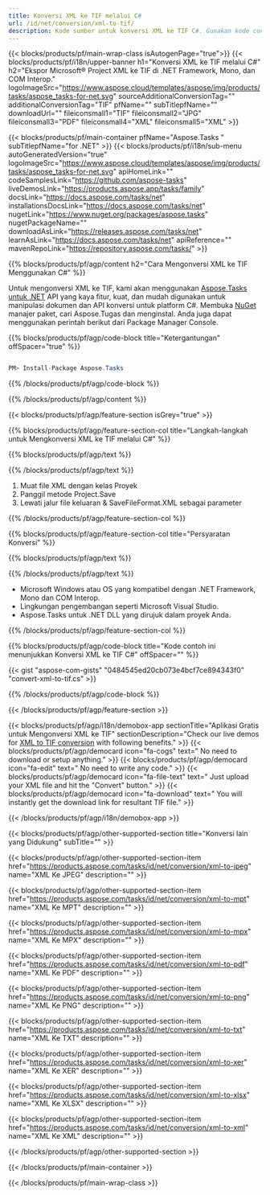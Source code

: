 ```yaml
---
title: Konversi XML ke TIF melalui C# 
url: /id/net/conversion/xml-to-tif/ 
description: Kode sumber untuk konversi XML ke TIF C#. Gunakan kode contoh API untuk file XML batch ke konversi TIF dalam VB.NET Asp.NET atau aplikasi berbasis .NET apa pun.
---
```


{{< blocks/products/pf/main-wrap-class isAutogenPage="true">}}
{{< blocks/products/pf/i18n/upper-banner h1="Konversi XML ke TIF melalui C#" h2="Ekspor Microsoft® Project XML ke TIF di .NET Framework, Mono, dan COM Interop." logoImageSrc="https://www.aspose.cloud/templates/aspose/img/products/tasks/aspose_tasks-for-net.svg" sourceAdditionalConversionTag="" additionalConversionTag="TIF" pfName="" subTitlepfName="" downloadUrl="" fileiconsmall1="TIF" fileiconsmall2="JPG" fileiconsmall3="PDF" fileiconsmall4="XML" fileiconsmall5="XML" >}}

{{< blocks/products/pf/main-container pfName="Aspose.Tasks " subTitlepfName="for .NET" >}}
{{< blocks/products/pf/i18n/sub-menu autoGeneratedVersion="true" logoImageSrc="https://www.aspose.cloud/templates/aspose/img/products/tasks/aspose_tasks-for-net.svg" apiHomeLink="" codeSamplesLink="https://github.com/aspose-tasks" liveDemosLink="https://products.aspose.app/tasks/family" docsLink="https://docs.aspose.com/tasks/net" installationsDocsLink="https://docs.aspose.com/tasks/net" nugetLink="https://www.nuget.org/packages/aspose.tasks" nugetPackageName="" downloadAsLink="https://releases.aspose.com/tasks/net" learnAsLink="https://docs.aspose.com/tasks/net" apiReference="" mavenRepoLink="https://repository.aspose.com/tasks/" >}}

{{% blocks/products/pf/agp/content h2="Cara Mengonversi XML ke TIF Menggunakan C#" %}}

Untuk mengonversi XML ke TIF, kami akan menggunakan
 [Aspose.Tasks untuk .NET](https://products.aspose.com/tasks/net)
 API yang kaya fitur, kuat, dan mudah digunakan untuk manipulasi dokumen dan API konversi untuk platform C#. Membuka
 [NuGet](https://www.nuget.org/packages/aspose.tasks)
 manajer paket, cari
 Aspose.Tugas
 dan menginstal. Anda juga dapat menggunakan perintah berikut dari Package Manager Console.

{{% blocks/products/pf/agp/code-block title="Ketergantungan" offSpacer="true" %}}

```cs

PM> Install-Package Aspose.Tasks

```

{{% /blocks/products/pf/agp/code-block %}}

{{% /blocks/products/pf/agp/content %}}

{{< blocks/products/pf/agp/feature-section isGrey="true" >}}

{{% blocks/products/pf/agp/feature-section-col title="Langkah-langkah untuk Mengkonversi XML ke TIF melalui C#" %}}

{{% blocks/products/pf/agp/text %}}

{{% /blocks/products/pf/agp/text %}}

1. Muat file XML dengan kelas Proyek
1. Panggil metode Project.Save
1. Lewati jalur file keluaran & SaveFileFormat.XML sebagai parameter

{{% /blocks/products/pf/agp/feature-section-col %}}

{{% blocks/products/pf/agp/feature-section-col title="Persyaratan Konversi" %}}

{{% blocks/products/pf/agp/text %}}

{{% /blocks/products/pf/agp/text %}}

- Microsoft Windows atau OS yang kompatibel dengan .NET Framework, Mono dan COM Interop.
- Lingkungan pengembangan seperti Microsoft Visual Studio.
- Aspose.Tasks untuk .NET DLL yang dirujuk dalam proyek Anda.

{{% /blocks/products/pf/agp/feature-section-col %}}

{{% blocks/products/pf/agp/code-block title="Kode contoh ini menunjukkan Konversi XML ke TIF C#" offSpacer="" %}}

{{< gist "aspose-com-gists" "0484545ed20cb073e4bcf7ce894343f0" "convert-xml-to-tif.cs" >}}

{{% /blocks/products/pf/agp/code-block %}}

{{< /blocks/products/pf/agp/feature-section >}}

<!-- aboutfile Starts -->

{{< blocks/products/pf/agp/i18n/demobox-app sectionTitle="Aplikasi Gratis untuk Mengonversi XML ke TIF" sectionDescription="Check our live demos for [XML to TIF conversion](https://products.aspose.app/tasks/conversion/xml-to-tif) with following benefits." >}}
        {{< blocks/products/pf/agp/democard icon="fa-cogs" text=" No need to download or setup anything." >}}
        {{< blocks/products/pf/agp/democard icon="fa-edit" text=" No need to write any code." >}}
        {{< blocks/products/pf/agp/democard icon="fa-file-text" text=" Just upload your XML file and hit the \"Convert\" button." >}}
        {{< blocks/products/pf/agp/democard icon="fa-download" text=" You will instantly get the download link for resultant TIF file." >}}

{{< /blocks/products/pf/agp/i18n/demobox-app >}}

<!-- aboutfile Ends -->

{{< blocks/products/pf/agp/other-supported-section title="Konversi lain yang Didukung" subTitle="" >}}

{{< blocks/products/pf/agp/other-supported-section-item href="https://products.aspose.com/tasks/id/net/conversion/xml-to-jpeg" name="XML Ke JPEG" description="" >}}

{{< blocks/products/pf/agp/other-supported-section-item href="https://products.aspose.com/tasks/id/net/conversion/xml-to-mpt" name="XML Ke MPT" description="" >}}

{{< blocks/products/pf/agp/other-supported-section-item href="https://products.aspose.com/tasks/id/net/conversion/xml-to-mpx" name="XML Ke MPX" description="" >}}

{{< blocks/products/pf/agp/other-supported-section-item href="https://products.aspose.com/tasks/id/net/conversion/xml-to-pdf" name="XML Ke PDF" description="" >}}

{{< blocks/products/pf/agp/other-supported-section-item href="https://products.aspose.com/tasks/id/net/conversion/xml-to-png" name="XML Ke PNG" description="" >}}

{{< blocks/products/pf/agp/other-supported-section-item href="https://products.aspose.com/tasks/id/net/conversion/xml-to-txt" name="XML Ke TXT" description="" >}}

{{< blocks/products/pf/agp/other-supported-section-item href="https://products.aspose.com/tasks/id/net/conversion/xml-to-xer" name="XML Ke XER" description="" >}}

{{< blocks/products/pf/agp/other-supported-section-item href="https://products.aspose.com/tasks/id/net/conversion/xml-to-xlsx" name="XML Ke XLSX" description="" >}}

{{< blocks/products/pf/agp/other-supported-section-item href="https://products.aspose.com/tasks/id/net/conversion/xml-to-xml" name="XML Ke XML" description="" >}}



{{< /blocks/products/pf/agp/other-supported-section >}}

{{< /blocks/products/pf/main-container >}}
    
{{< /blocks/products/pf/main-wrap-class >}}